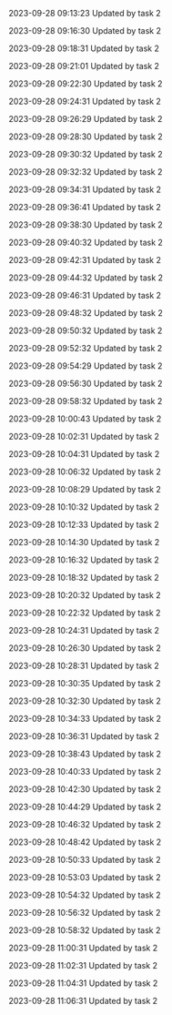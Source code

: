 
2023-09-28 09:13:23 Updated by task 2

2023-09-28 09:16:30 Updated by task 2

2023-09-28 09:18:31 Updated by task 2

2023-09-28 09:21:01 Updated by task 2

2023-09-28 09:22:30 Updated by task 2

2023-09-28 09:24:31 Updated by task 2

2023-09-28 09:26:29 Updated by task 2

2023-09-28 09:28:30 Updated by task 2

2023-09-28 09:30:32 Updated by task 2

2023-09-28 09:32:32 Updated by task 2

2023-09-28 09:34:31 Updated by task 2

2023-09-28 09:36:41 Updated by task 2

2023-09-28 09:38:30 Updated by task 2

2023-09-28 09:40:32 Updated by task 2

2023-09-28 09:42:31 Updated by task 2

2023-09-28 09:44:32 Updated by task 2

2023-09-28 09:46:31 Updated by task 2

2023-09-28 09:48:32 Updated by task 2

2023-09-28 09:50:32 Updated by task 2

2023-09-28 09:52:32 Updated by task 2

2023-09-28 09:54:29 Updated by task 2

2023-09-28 09:56:30 Updated by task 2

2023-09-28 09:58:32 Updated by task 2

2023-09-28 10:00:43 Updated by task 2

2023-09-28 10:02:31 Updated by task 2

2023-09-28 10:04:31 Updated by task 2

2023-09-28 10:06:32 Updated by task 2

2023-09-28 10:08:29 Updated by task 2

2023-09-28 10:10:32 Updated by task 2

2023-09-28 10:12:33 Updated by task 2

2023-09-28 10:14:30 Updated by task 2

2023-09-28 10:16:32 Updated by task 2

2023-09-28 10:18:32 Updated by task 2

2023-09-28 10:20:32 Updated by task 2

2023-09-28 10:22:32 Updated by task 2

2023-09-28 10:24:31 Updated by task 2

2023-09-28 10:26:30 Updated by task 2

2023-09-28 10:28:31 Updated by task 2

2023-09-28 10:30:35 Updated by task 2

2023-09-28 10:32:30 Updated by task 2

2023-09-28 10:34:33 Updated by task 2

2023-09-28 10:36:31 Updated by task 2

2023-09-28 10:38:43 Updated by task 2

2023-09-28 10:40:33 Updated by task 2

2023-09-28 10:42:30 Updated by task 2

2023-09-28 10:44:29 Updated by task 2

2023-09-28 10:46:32 Updated by task 2

2023-09-28 10:48:42 Updated by task 2

2023-09-28 10:50:33 Updated by task 2

2023-09-28 10:53:03 Updated by task 2

2023-09-28 10:54:32 Updated by task 2

2023-09-28 10:56:32 Updated by task 2

2023-09-28 10:58:32 Updated by task 2

2023-09-28 11:00:31 Updated by task 2

2023-09-28 11:02:31 Updated by task 2

2023-09-28 11:04:31 Updated by task 2

2023-09-28 11:06:31 Updated by task 2

